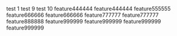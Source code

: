 test 1
test 9
test 10
feature444444
feature444444
feature555555
feature666666
feature666666
feature777777
feature777777
feature888888
feature999999
feature999999
feature999999
feature999999
